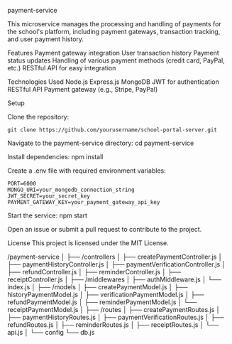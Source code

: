 payment-service
 
 This microservice manages the processing and handling of payments for the school's platform, including payment gateways, transaction tracking, and user payment history.

Features
    Payment gateway integration
    User transaction history
    Payment status updates
    Handling of various payment methods (credit card, PayPal, etc.)
    RESTful API for easy integration

Technologies Used
    Node.js
    Express.js
    MongoDB
    JWT for authentication
    RESTful API
    Payment gateway (e.g., Stripe, PayPal)

Setup

Clone the repository:

    git clone https://github.com/yourusername/school-portal-server.git

Navigate to the payment-service directory:
    cd payment-service

Install dependencies:
    npm install

Create a .env file with required environment variables:

    PORT=6000
    MONGO_URI=your_mongodb_connection_string
    JWT_SECRET=your_secret_key
    PAYMENT_GATEWAY_KEY=your_payment_gateway_api_key

Start the service:
    npm start


Open an issue or submit a pull request to contribute to the project.

License
This project is licensed under the MIT License.



/payment-service
│
├── /controllers
│   ├── createPaymentController.js
│   ├── paymentHistoryController.js
│   ├── paymentVerificationController.js
│   ├── refundController.js
│   ├── reminderController.js
│   ├── receiptController.js
│
├── /middlewares
│   ├── authMiddleware.js
│   └── index.js
│
├── /models
│   ├── createPaymentModel.js
│   ├── historyPaymentModel.js
│   ├── verificationPaymentModel.js
│   ├── refundPaymentModel.js
│   ├── reminderPaymentModel.js
│   └── receiptPaymentModel.js
│
├── /routes
│   ├── createPaymentRoutes.js
│   ├── paymentHistoryRoutes.js
│   ├── paymentVerificationRoutes.js
│   ├── refundRoutes.js
│   ├── reminderRoutes.js
│   ├── receiptRoutes.js
│   └── api.js
│
└── config
    └── db.js

